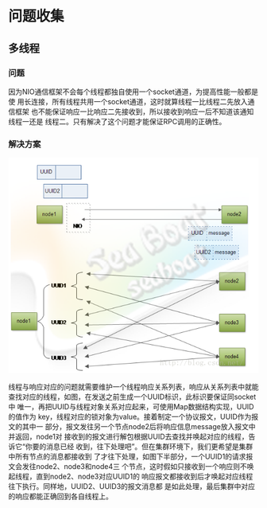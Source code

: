 # 问题收集

## 多线程

### 问题
因为NIO通信框架不会每个线程都独自使用一个socket通道，为提高性能一般都是使
用长连接，所有线程共用一个socket通道，这时就算线程一比线程二先放入通信框架
也不能保证响应一比响应二先接收到，所以接收到响应一后不知道该通知线程一还是
线程二。只有解决了这个问题才能保证RPC调用的正确性。

### 解决方案

![](../../image/problem-NIO.png)

线程与响应对应的问题就需要维护一个线程响应关系列表，响应从关系列表中就能
查找对应的线程，如图，在发送之前生成一个UUID标识，此标识要保证同socket中
唯一，再把UUID与线程对象关系对应起来，可使用Map数据结构实现，UUID的值作为
key，线程对应的锁对象为value。接着制定一个协议报文，UUID作为报文的其中一
部分，报文发往另一个节点node2后将响应信息message放入报文中并返回，node1对
接收到的报文进行解包根据UUID去查找并唤起对应的线程，告诉它“你要的消息已经
收到，往下处理吧”。但在集群环境下，我们更希望是集群中所有节点的消息都接收到
了才往下处理，如图下半部分，一个UUID1的请求报文会发往node2、node3和node4三
个节点，这时假如只接收到一个响应则不唤起线程，直到node2、node3对应UUID1的
响应报文都接收到后才唤起对应线程往下执行。同样地，UUID2、UUID3的报文消息都
是如此处理，最后集群中对应的响应都能正确回到各自线程上。

